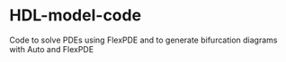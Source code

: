 # HDL-model-code
Code to solve PDEs using FlexPDE and to generate bifurcation diagrams with Auto and FlexPDE
